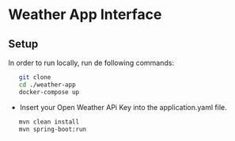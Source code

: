 # Weather App Interface

## Setup

In order to run locally, run de following commands:

```bash
   git clone 
   cd ./weather-app
   docker-compose up
   ```
- Insert your Open Weather APi Key into the application.yaml file.
```bash
   mvn clean install
   mvn spring-boot:run
   ```